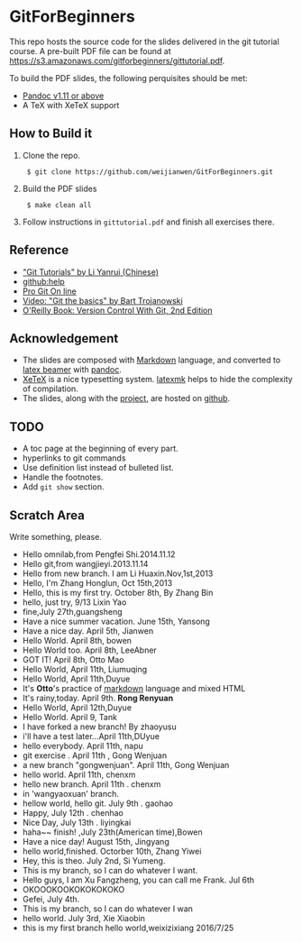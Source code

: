 GitForBeginners
======

This repo hosts the source code for the slides delivered in the git tutorial course. A pre-built PDF file can be found at <https://s3.amazonaws.com/gitforbeginners/gittutorial.pdf>.

To build the PDF slides, the following perquisites should be met:

* [Pandoc v1.11 or above](http://johnmacfarlane.net/pandoc/)
* A TeX with XeTeX support

How to Build it
------

1. Clone the repo.

		$ git clone https://github.com/weijianwen/GitForBeginners.git

2. Build the PDF slides

		$ make clean all

3. Follow instructions in ```gittutorial.pdf``` and finish all exercises there.

Reference
------

+ ["Git Tutorials" by Li Yanrui (Chinese)](http://goo.gl/NBGgo)
+ [github:help](http://help.github.com/)
+ [Pro Git On line](http://progit.org/book/)
+ [Video: "Git the basics" by Bart Trojanowski](http://excess.org/article/2008/07/ogre-git-tutorial/)
+ [O'Reilly Book: Version Control With Git, 2nd Edition](http://shop.oreilly.com/product/0636920022862.do)

Acknowledgement
------

+ The slides are composed with [Markdown](http://daringfireball.net/projects/markdown/) language, and converted to [latex beamer](https://bitbucket.org/rivanvx/beamer/wiki/Home) with [pandoc](http://johnmacfarlane.net/pandoc/).
+ [XeTeX](http://www.tug.org/xetex/) is a nice typesetting system. [latexmk](http://www.phys.psu.edu/~collins/software/latexmk-jcc/) helps to hide the complexity of compilation.
+ The slides, along with the [project](https://github.com/weijianwen/GitForBeginners), are hosted on [github](https://github.com/).

TODO
------

+ A toc page at the beginning of every part.
+ hyperlinks to git commands
+ Use definition list instead of bulleted list.
+ Handle the footnotes.
+ Add ```git show``` section.

Scratch Area
------

Write something, please.
+ Hello omnilab,from Pengfei Shi.2014.11.12
+ Hello git,from wangjieyi.2013.11.14
+ Hello from new branch. I am Li Huaxin.Nov,1st,2013
+ Hello, I'm Zhang Honglun, Oct 15th,2013
+ Hello, this is my first try. October 8th, By Zhang Bin
+ hello, just try, 9/13 Lixin Yao
+ fine,July 27th,guangsheng
+ Have a nice summer vacation. June 15th, Yansong
+ Have a nice day. April 5th, Jianwen
+ Hello World. April 8th, bowen
+ Hello World too. April 8th, LeeAbner
+ GOT IT! April 8th, Otto Mao
+ Hello World, April 11th, Liumuqing
+ Hello World, April 11th,Duyue
+ It's <b>Otto</b>'s practice of [markdown](http://daringfireball.net/projects/markdown/)  language and mixed HTML
+ It's rainy,today. April 9th. **Rong Renyuan**	
+ Hello World, April 12th,Duyue
+ Hello World. April 9, Tank
+ I have forked a new branch! By zhaoyusu
+ i'll have a test later...April 11th,DUyue
+ hello everybody. April 11th, napu
+ git exercise . April 11th , Gong Wenjuan
+ a new branch "gongwenjuan". April 11th, Gong Wenjuan
+ hello world. April 11th, chenxm
+ hello new branch. April 11th . chenxm
+ in 'wangyaoxuan' branch.
+ hellow world, hello git. July 9th . gaohao
+ Happy, July 12th . chenhao
+ Nice Day, July 13th . liyingkai
+ haha~~ finish! ,July 23th(American time),Bowen
+ Have a nice day! August 15th, Jingyang
+ hello world,finished. Octorber 10th, Zhang Yiwei
+ Hey, this is theo. July 2nd, Si Yumeng.
+ This is my branch, so I can do whatever I want.
+ Hello guys, I am Xu Fangzheng, you can call me Frank. Jul 6th
+ OKOOOKOOKOKOKOKOKO
+ Gefei, July 4th.
+ This is my branch, so I can do whatever I wan
+ hello world. July 3rd, Xie Xiaobin
+ this is my first branch
hello world,weixizixiang 2016/7/25
